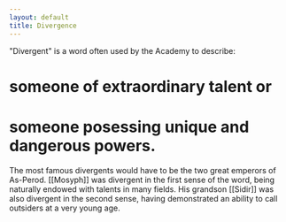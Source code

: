 ```yaml
---
layout: default
title: Divergence
---
```


"Divergent" is a word often used by the Academy to describe:

# someone of extraordinary talent or 
# someone posessing unique and dangerous powers. 

The most famous divergents would have to be the two great emperors of As-Perod.  [[Mosyph]] was divergent in the first sense of the word, being naturally endowed with talents in many fields. His grandson [[Sidir]] was also divergent in the second sense, having demonstrated an ability to call outsiders at a very young age.  

